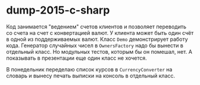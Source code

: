﻿# dump-2015-c-sharp

Код занимается "ведением" счетов клиентов и позволяет переводить со счета на счет с конвертацией валют. У клиента может быть один счёт в одной из поддерживаемых валют.
Класс `Demo` демонстрирует работу кода.
Генератор случайных чисел в `OwnersFactory` надо бы вынести в отдельный класс. Но модульных тестов, которым бы он помешал, нет. А показывать в презентации еще один класс не хочется.

В понедельник переделаю список курсов в `CurrencyConverter` на словарь и вынесу печать выписки на консоль в отдельный класс.
